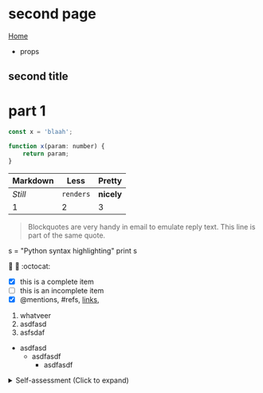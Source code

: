 # second page

[Home](main.md)

* props

## second title 

# part 1
```javascript
const x = 'blaah';

function x(param: number) {
    return param;
}
```
Markdown | Less | Pretty
--- | --- | ---
*Still* | `renders` | **nicely**
1 | 2 | 3

> Blockquotes are very handy in email to emulate reply text.
> This line is part of the same quote.

s = "Python syntax highlighting"
print s


:rocket: :metal: :octocat: 


- [x] this is a complete item
- [ ] this is an incomplete item
- [x] @mentions, #refs, [links](), 

1. whatveer
3. asdfasd
1. asfsdaf

* asdfasd
    * asdfasdf
        * asdfasdf
    


<details>
<summary>Self-assessment (Click to expand)</summary>

- [x] Abc
- Abc

</details>
